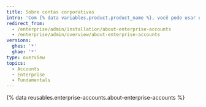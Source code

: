 ```yaml
---
title: Sobre contas corporativas
intro: 'Com {% data variables.product.product_name %}, você pode usar uma conta corporativa para dar aos administradores um único ponto de visibilidade e gestão.'
redirect_from:
  - /enterprise/admin/installation/about-enterprise-accounts
  - /enterprise/admin/overview/about-enterprise-accounts
versions:
  ghes: '*'
  ghae: '*'
type: overview
topics:
  - Accounts
  - Enterprise
  - Fundamentals
---
```


{% data reusables.enterprise-accounts.about-enterprise-accounts %}
